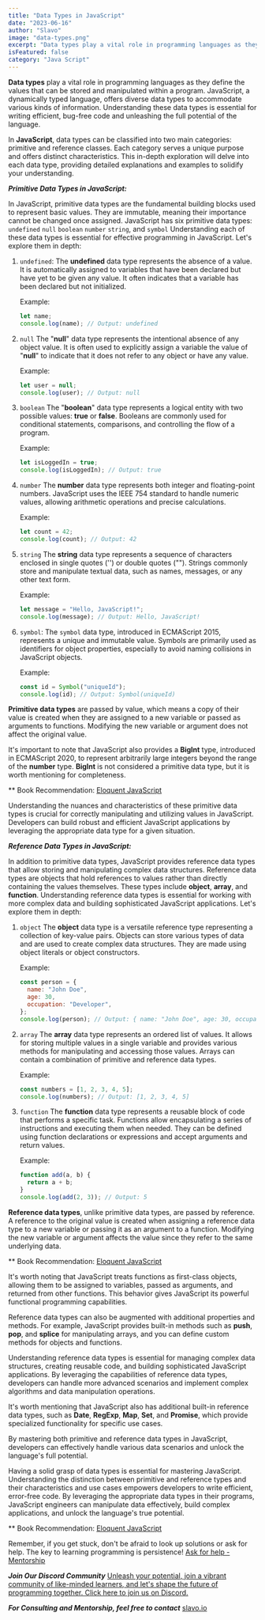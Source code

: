 ```yaml
---
title: "Data Types in JavaScript"
date: "2023-06-16"
author: "Slavo"
image: "data-types.png"
excerpt: "Data types play a vital role in programming languages as they define the values that can be stored and manipulated within a program. JavaScript..."
isFeatured: false
category: "Java Script"
---
```


**Data types** play a vital role in programming languages as they define the values that can be stored and manipulated within a program. JavaScript, a dynamically typed language, offers diverse data types to accommodate various kinds of information. Understanding these data types is essential for writing efficient, bug-free code and unleashing the full potential of the language.

In **JavaScript**, data types can be classified into two main categories: primitive and reference classes. Each category serves a unique purpose and offers distinct characteristics. This in-depth exploration will delve into each data type, providing detailed explanations and examples to solidify your understanding.

**_Primitive Data Types in JavaScript:_**

In JavaScript, primitive data types are the fundamental building blocks used to represent basic values. They are immutable, meaning their importance cannot be changed once assigned. JavaScript has six primitive data types: `undefined` `null` `boolean` `number` `string`, and `symbol` Understanding each of these data types is essential for effective programming in JavaScript. Let's explore them in depth:

1. `undefined`:
   The **undefined** data type represents the absence of a value. It is automatically assigned to variables that have been declared but have yet to be given any value. It often indicates that a variable has been declared but not initialized.

   Example:

   ```javascript
   let name;
   console.log(name); // Output: undefined
   ```

2. `null`
   The "**null**" data type represents the intentional absence of any object value. It is often used to explicitly assign a variable the value of "**null**" to indicate that it does not refer to any object or have any value.

   Example:

   ```javascript
   let user = null;
   console.log(user); // Output: null
   ```

3. `boolean`
   The "**boolean**" data type represents a logical entity with two possible values: **true** or **false**. Booleans are commonly used for conditional statements, comparisons, and controlling the flow of a program.

   Example:

   ```javascript
   let isLoggedIn = true;
   console.log(isLoggedIn); // Output: true
   ```

4. `number`
   The **number** data type represents both integer and floating-point numbers. JavaScript uses the IEEE 754 standard to handle numeric values, allowing arithmetic operations and precise calculations.

   Example:

   ```javascript
   let count = 42;
   console.log(count); // Output: 42
   ```

5. `string`
   The **string** data type represents a sequence of characters enclosed in single quotes ('') or double quotes (""). Strings commonly store and manipulate textual data, such as names, messages, or any other text form.

   Example:

   ```javascript
   let message = "Hello, JavaScript!";
   console.log(message); // Output: Hello, JavaScript!
   ```

6. `symbol`:
   The `symbol` data type, introduced in ECMAScript 2015, represents a unique and immutable value. Symbols are primarily used as identifiers for object properties, especially to avoid naming collisions in JavaScript objects.

   Example:

   ```javascript
   const id = Symbol("uniqueId");
   console.log(id); // Output: Symbol(uniqueId)
   ```

**Primitive data types** are passed by value, which means a copy of their value is created when they are assigned to a new variable or passed as arguments to functions. Modifying the new variable or argument does not affect the original value.

It's important to note that JavaScript also provides a **BigInt** type, introduced in ECMAScript 2020, to represent arbitrarily large integers beyond the range of the **number** type. **BigInt** is not considered a primitive data type, but it is worth mentioning for completeness.

\*\* Book Recommendation: [Eloquent JavaScript](https://amzn.to/44UeeZ6)

Understanding the nuances and characteristics of these primitive data types is crucial for correctly manipulating and utilizing values in JavaScript. Developers can build robust and efficient JavaScript applications by leveraging the appropriate data type for a given situation.

**_Reference Data Types in JavaScript:_**

In addition to primitive data types, JavaScript provides reference data types that allow storing and manipulating complex data structures. Reference data types are objects that hold references to values rather than directly containing the values themselves. These types include **object**, **array**, and **function**. Understanding reference data types is essential for working with more complex data and building sophisticated JavaScript applications. Let's explore them in depth:

1. `object`
   The **object** data type is a versatile reference type representing a collection of key-value pairs. Objects can store various types of data and are used to create complex data structures. They are made using object literals or object constructors.

   Example:

   ```javascript
   const person = {
     name: "John Doe",
     age: 30,
     occupation: "Developer",
   };
   console.log(person); // Output: { name: "John Doe", age: 30, occupation: "Developer" }
   ```

2. `array`
   The **array** data type represents an ordered list of values. It allows for storing multiple values in a single variable and provides various methods for manipulating and accessing those values. Arrays can contain a combination of primitive and reference data types.

   Example:

   ```javascript
   const numbers = [1, 2, 3, 4, 5];
   console.log(numbers); // Output: [1, 2, 3, 4, 5]
   ```

3. `function`
   The **function** data type represents a reusable block of code that performs a specific task. Functions allow encapsulating a series of instructions and executing them when needed. They can be defined using function declarations or expressions and accept arguments and return values.

   Example:

   ```javascript
   function add(a, b) {
     return a + b;
   }
   console.log(add(2, 3)); // Output: 5
   ```

**Reference data types**, unlike primitive data types, are passed by reference. A reference to the original value is created when assigning a reference data type to a new variable or passing it as an argument to a function. Modifying the new variable or argument affects the value since they refer to the same underlying data.

\*\* Book Recommendation: [Eloquent JavaScript](https://amzn.to/44UeeZ6)

It's worth noting that JavaScript treats functions as first-class objects, allowing them to be assigned to variables, passed as arguments, and returned from other functions. This behavior gives JavaScript its powerful functional programming capabilities.

Reference data types can also be augmented with additional properties and methods. For example, JavaScript provides built-in methods such as **push**, **pop**, and **splice** for manipulating arrays, and you can define custom methods for objects and functions.

Understanding reference data types is essential for managing complex data structures, creating reusable code, and building sophisticated JavaScript applications. By leveraging the capabilities of reference data types, developers can handle more advanced scenarios and implement complex algorithms and data manipulation operations.

It's worth mentioning that JavaScript also has additional built-in reference data types, such as **Date**, **RegExp**, **Map**, **Set**, and **Promise**, which provide specialized functionality for specific use cases.

By mastering both primitive and reference data types in JavaScript, developers can effectively handle various data scenarios and unlock the language's full potential.

Having a solid grasp of data types is essential for mastering JavaScript. Understanding the distinction between primitive and reference types and their characteristics and use cases empowers developers to write efficient, error-free code. By leveraging the appropriate data types in their programs, JavaScript engineers can manipulate data effectively, build complex applications, and unlock the language's true potential.

\*\* Book Recommendation: [Eloquent JavaScript](https://amzn.to/44UeeZ6)

Remember, if you get stuck, don't be afraid to look up solutions or ask for help. The key to learning programming is persistence! [Ask for help - Mentorship](/contact)

**_Join Our Discord Community_** [Unleash your potential, join a vibrant community of like-minded learners, and let's shape the future of programming together. Click here to join us on Discord.](https://discord.gg/KXVHbAeb)

**_For Consulting and Mentorship, feel free to contact_** [slavo.io](/contact)
